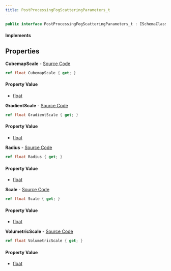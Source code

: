 ```yaml
---
title: PostProcessingFogScatteringParameters_t
---
```


```csharp
public interface PostProcessingFogScatteringParameters_t : ISchemaClass<PostProcessingFogScatteringParameters_t>, ISchemaField, ISchemaClass, INativeHandle
```

#### Implements

## Properties

**CubemapScale** - [Source Code](https://github.com/swiftly-solution/swiftlys2/blob/master/managed/src/SwiftlyS2.Generated/Schemas/Interfaces/PostProcessingFogScatteringParameters_t.cs#L20)

```csharp
ref float CubemapScale { get; }
```

#### Property Value

- [float](https://learn.microsoft.com/dotnet/api/system.single)

**GradientScale** - [Source Code](https://github.com/swiftly-solution/swiftlys2/blob/master/managed/src/SwiftlyS2.Generated/Schemas/Interfaces/PostProcessingFogScatteringParameters_t.cs#L24)

```csharp
ref float GradientScale { get; }
```

#### Property Value

- [float](https://learn.microsoft.com/dotnet/api/system.single)

**Radius** - [Source Code](https://github.com/swiftly-solution/swiftlys2/blob/master/managed/src/SwiftlyS2.Generated/Schemas/Interfaces/PostProcessingFogScatteringParameters_t.cs#L16)

```csharp
ref float Radius { get; }
```

#### Property Value

- [float](https://learn.microsoft.com/dotnet/api/system.single)

**Scale** - [Source Code](https://github.com/swiftly-solution/swiftlys2/blob/master/managed/src/SwiftlyS2.Generated/Schemas/Interfaces/PostProcessingFogScatteringParameters_t.cs#L18)

```csharp
ref float Scale { get; }
```

#### Property Value

- [float](https://learn.microsoft.com/dotnet/api/system.single)

**VolumetricScale** - [Source Code](https://github.com/swiftly-solution/swiftlys2/blob/master/managed/src/SwiftlyS2.Generated/Schemas/Interfaces/PostProcessingFogScatteringParameters_t.cs#L22)

```csharp
ref float VolumetricScale { get; }
```

#### Property Value

- [float](https://learn.microsoft.com/dotnet/api/system.single)

